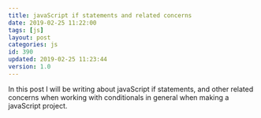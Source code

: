 ```yaml
---
title: javaScript if statements and related concerns
date: 2019-02-25 11:22:00
tags: [js]
layout: post
categories: js
id: 390
updated: 2019-02-25 11:23:44
version: 1.0
---
```


In this post I will be writing about javaScript if statements, and other related concerns when working with conditionals in general when making a javaScript project.

<!-- more -->

